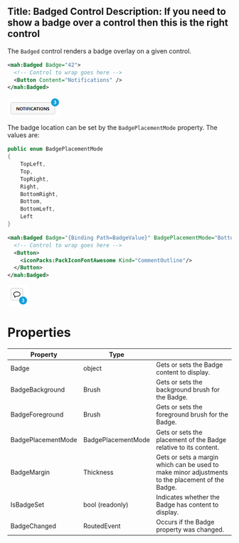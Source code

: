 Title: Badged Control
Description: If you need to show a badge over a control then this is the right control
---

The `Badged` control renders a badge overlay on a given control.

```xml
<mah:Badged Badge="42">
  <!-- Control to wrap goes here -->
  <Button Content="Notifications" />
</mah:Badged>
```

![](images/badged-control-button.png)

The badge location can be set by the `BadgePlacementMode` property. The values are:

```csharp
public enum BadgePlacementMode
{
    TopLeft,
    Top,
    TopRight,
    Right,
    BottomRight,
    Bottom,
    BottomLeft,
    Left
}
```

```xml
<mah:Badged Badge="{Binding Path=BadgeValue}" BadgePlacementMode="BottomRight">
  <!-- Control to wrap goes here -->
  <Button>
    <iconPacks:PackIconFontAwesome Kind="CommentOutline"/>
  </Button>
</mah:Badged>
```

![](images/badged-control-button-icon.png)

# Properties

| Property           | Type               |                                          |
|--------------------|--------------------|------------------------------------------|
| Badge              | object             | Gets or sets the Badge content to display. |
| BadgeBackground    | Brush              | Gets or sets the background brush for the Badge. |
| BadgeForeground    | Brush              | Gets or sets the foreground brush for the Badge. |
| BadgePlacementMode | BadgePlacementMode | Gets or sets the placement of the Badge relative to its content. |
| BadgeMargin        | Thickness          | Gets or sets a margin which can be used to make minor adjustments to the placement of the Badge. |
| IsBadgeSet         | bool (readonly)    | Indicates whether the Badge has content to display. |
| BadgeChanged       | RoutedEvent        | Occurs if the Badge property was changed. |
